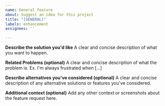 ```yaml
---
name: General feature
about: Suggest an idea for this project
title: "[GENERAL]"
labels: enhancement
assignees: ''

---
```


**Describe the solution you'd like**
A clear and concise description of what you want to happen.

**Related Problems (optional)**
A clear and concise description of what the problem is. Ex. I'm always frustrated when [...]

**Describe alternatives you've considered (optional)**
A clear and concise description of any alternative solutions or features you've considered.

**Additional context (optional)**
Add any other context or screenshots about the feature request here.
